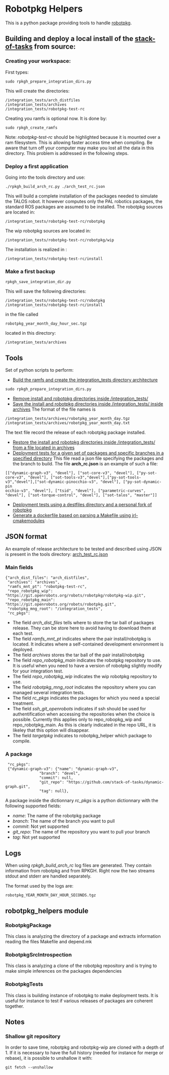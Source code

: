 # Robotpkg Helpers

This is a python package providing tools to handle [robotpkg](http://robotpkg.openrobots.org/robotpkg/README.html).

## Building and deploy a local install of the [stack-of-tasks](http://stack-of-tasks.github.io) from source:

### Creating your workspace:

First types:
```
sudo rpkgh_prepare_integration_dirs.py
```

This will create the directories:

```
/integration_tests/arch_distfiles
/integration_tests/archives
/integration_tests/robotpkg-test-rc
```

Creating you ramfs is optional now. It is done by:
```
sudo rpkgh_create_ramfs
```
Note: *robotpkg-test-rc* should be highlighted because it is mounted over a ram filesystem.
This is allowing faster access time when compiling.
Be aware that turn off your computer may make you lost all the data in this directory.
This problem is addressed in the following steps.

### Deploy a first application
Going into the tools directory and use:
```
./rpkgh_build_arch_rc.py ./arch_test_rc.json
```

This will build a complete installation of the packages needed to simulate the TALOS robot.
It however computes only the PAL robotics packages, the standard ROS packages are assumed to be installed.
The robotpkg sources are located in:
```
/integration_tests/robotpkg-test-rc/robotpkg
```

The wip robotpkg sources are located in:
```
/integration_tests/robotpkg-test-rc/robotpkg/wip
```

The installation is realized in :
```
/integration_tests/robotpkg-test-rc/install
```

### Make a first backup
```
rpkgh_save_integration_dir.py
```
This will save the following directories:
```
/integration_tests/robotpkg-test-rc/robotpkg
/integration_tests/robotpkg-test-rc/install
```
in the file called 
```
robotpkg_year_month_day_hour_sec.tgz
```
located in this directory:
```
/integration_tests/archives
```


## Tools

Set of python scripts to perform:

- [Build the ramfs and create the integration_tests directory architecture ](tools/rpkgh_prepare_integration_dirs.py)
```
sudo rpkgh_prepare_integration_dirs.py
```
- [Remove install and robotpkg directories inside /integration_tests/](tools/rpkgh_clean_integration_dir.py)
- [Save the install and robotpkg directories inside /integration_tests/ inside archives](tools/rpkgh_save_integration.py)
The format of the file names is
```
/integration_tests/archives/robotpkg_year_month_day.tgz
/integration_tests/archives/robotpkg_year_month_day.txt
```
The text file record the release of each robotpkg package installed.
- [Restore the install and robotpkg directories inside /integration_tests/ from a file located in archives](tools/rpkgh_restore_dir.py)
- [Deployment tests for a given set of packages and specific branches in a specified directory](tools/rpkgh_rc_other_path.py)
This file read a json file specifying the packages and the branch to build. The file <b>arch_rc.json</b> is an example of such a file:
```
[["dynamic-graph-v3", "devel"], ["sot-core-v3", "devel"], ["py-sot-core-v3", "devel"], ["sot-tools-v3","devel"],["py-sot-tools-v3","devel"],["sot-dynamic-pinocchio-v3", "devel"], ["py-sot-dynamic-pin
occhio-v3", "devel"], ["tsid", "devel"], ["parametric-curves", "devel"], ["sot-torque-control", "devel"], ["sot-talos", "master"]]
```
- [Deployment tests using a destfiles directory and a personal fork of robotpkg](tools/rpkgh_distfiles.py)
- [Generate a dockerfile based on parsing a Makefile using jrl-cmakemodules](tools/rpkgh_gen_dockerfile.py)

## JSON format

An example of release architecture to be tested and described using JSON is present in the tools directory:
[arch_test_rc.json](tools/arch_test_rc.json)

### Main fields
```
{"arch_dist_files": "arch_distfiles",
 "archives": "archives",
 "ramfs_mnt_pt": "robotpkg-test-rc", 
 "repo_robotpkg_wip": "https://git.openrobots.org/robots/robotpkg/robotpkg-wip.git",
 "repo_robotpkg_main": "https://git.openrobots.org/robots/robotpkg.git",
 "robotpkg_mng_root": "/integration_tests", 
 "rc_pkgs":
```

 - The field *arch_dist_files* tells where to store the tar ball of packages release.
They can be store here to avoid having to download them at each test.
 - The field *ramfs_mnt_pt* indicates where the pair install/robotpkg is located. It indicates
where a self-contained development environment is deployed.
 - The field *archives* stores the tar ball of the pair install/robotpkg
 - The field *repo_robotpkg_main* indicates the robotpkg repository to use. 
It is useful when you need to have a version of robotpkg slightly modify for your integration test.
 - The field *repo_robotpkg_wip* indicates the wip robotpkg repository to use.
 - The field *robotpkg_mng_root* indicates the repository where you can managed several integration tests.
 - The field *rc_pkgs* indicates the packages for which you need a special treatment.
 - The field *ssh_git_openrobots* indicates if ssh should be used for authentification when accessing the repositories when the choice
is possible. Currently this applies only to repo_robopkg_wip and repo_robotpkg_main.
As this is clearly indicated in the repo URL, it is likeley that this option will disappear.
 - The field *targetpkg* indicates to robotpkg_helper which package to compile.

### A package
```
 "rc_pkgs":
 {"dynamic-graph-v3": {"name": "dynamic-graph-v3",
		       "branch": "devel",
		       "commit": null,
		       "git_repo": "https://github.com/stack-of-tasks/dynamic-graph.git",
		       "tag": null},
```
A package inside the dictionnary *rc_pkgs* is a python dictionnary with the following supported fields:

 - *name*: The name of the robotpkg package
 - *branch*: The name of the branch you want to pull
 - *commit*: Not yet supported
 - *git_repo*: The name of the repository you want to pull your branch
 - *tag*: Not yet supported

## Logs

When using *rpkgh_build_arch_rc* log files are generated. They contain information from robotpkg and from RPKGH. Right now the two streams stdout and stderr are handled separately. 

The format used by the logs are:
```
robotpkg_YEAR_MONTH_DAY_HOUR_SECONDS.tgz
```

## robotpkg_helpers module

### RobotpkgPackage

This class is analyzing the directory of a package and extracts information
reading the files Makefile and depend.mk

### RobotpkgSrcIntrospection

This class is analyzing a clone of the robotpkg repository and is trying
to make simple inferences on the packages dependencies

### RobotpkgTests

This class is building instance of robotpkg to make deployment tests.
It is useful for instance to test if various releases of packages are coherent
together.

## Notes

### Shallow git repository
In order to save time, robotpkg and robotpkg-wip are cloned with a depth of 1.
If it is necessary to have the full history (needed for instance for merge or rebase),
it is possible to unshallow it with:
```
git fetch --unshallow
```

